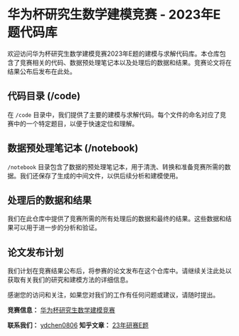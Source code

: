 # 华为杯研究生数学建模竞赛 - 2023年E题代码库

欢迎访问华为杯研究生数学建模竞赛2023年E题的建模与求解代码库。本仓库包含了竞赛相关的代码、数据预处理笔记本以及处理后的数据和结果。竞赛论文将在结果公布后发布在此处。

## 代码目录 (/code)

在 `/code` 目录中，我们提供了主要的建模与求解代码。每个文件的命名对应了竞赛中的一个特定题目，以便于快速定位和理解。

## 数据预处理笔记本 (/notebook)

`/notebook` 目录包含了数据的预处理笔记本，用于清洗、转换和准备竞赛所需的数据。我们还保存了生成的中间文件，以供后续分析和建模使用。

## 处理后的数据和结果

我们在此仓库中提供了竞赛所需的所有处理后的数据和最终的结果。这些数据和结果可以用于进一步的分析和验证。

## 论文发布计划

我们计划在竞赛结果公布后，将参赛的论文发布在这个仓库中。请继续关注此处以获取有关我们的研究和建模方法的详细信息。

感谢您的访问和关注，如果您对我们的工作有任何问题或建议，请随时提出。

**竞赛信息：** [华为杯研究生数学建模竞赛](https://cpipc.acge.org.cn/cw/hp/2c9088a5696cbf370169a3f8101510bd)

**联系我们：** [ydchen0806](https://github.com/ydchen0806)
**知乎文章：** [23年研赛E题](https://zhuanlan.zhihu.com/p/660464502)
